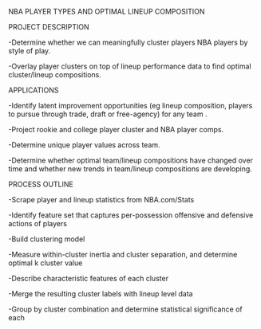 NBA PLAYER TYPES AND OPTIMAL LINEUP COMPOSITION


PROJECT DESCRIPTION

-Determine whether we can meaningfully cluster players NBA players by style of play.

-Overlay player clusters on top of lineup performance data to find optimal cluster/lineup compositions.


APPLICATIONS

-Identify latent improvement opportunities (eg lineup composition, players to pursue through trade, draft or free-agency) for any team .

-Project rookie and college player cluster and NBA player comps.

-Determine unique player values across team.

-Determine whether optimal team/lineup compositions have changed over time and whether new trends in team/lineup compositions are developing.


PROCESS OUTLINE

-Scrape player and lineup statistics from NBA.com/Stats

-Identify feature set that captures per-possession offensive and defensive actions of players

-Build clustering model

-Measure within-cluster inertia and cluster separation, and determine optimal k cluster value

-Describe characteristic features of each cluster

-Merge the resulting cluster labels with lineup level data

-Group by cluster combination and determine statistical significance of each 

